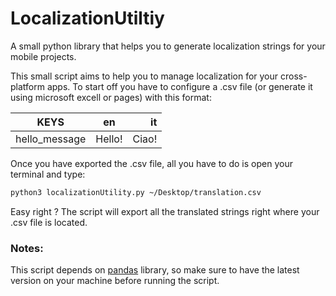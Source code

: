 # LocalizationUtiltiy
A small python library that helps you to generate localization strings for your mobile projects.

This small script aims to help you to manage localization for your cross-platform apps.
To start off you have to configure a .csv file (or generate it using microsoft excell or pages) with this format:

| KEYS        | en           | it  |
| ------------- |:-------------:| -----:|
| hello_message      | Hello! |  Ciao! |

Once you have exported the .csv file, all you have to do is open your terminal and type:
```bash
python3 localizationUtility.py ~/Desktop/translation.csv
```
Easy right ? The script will export all the translated strings right where your .csv file is located.

### Notes:
This script depends on [pandas](https://github.com/pandas-dev/pandas) library, so make sure to have the latest version on your machine before running the script.
